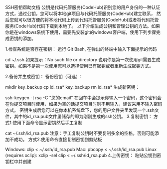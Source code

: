 SSH密钥帮助文档
公钥是代码托管服务(CodeHub)识别您的用户身份的一种认证方式，通过公钥，您可以将本地git项目与代码托管服务(CodeHub)建立联系， 然后您就可以很方便的将本地代码上传到代码托管服务(CodeHub)或者将代码托管服务(CodeHub)代码下载到本地了。 以下介绍生成公钥和管理公钥的方法。如果你是在windows系统下使用，需要先安装git的windows客户端，使用下列步骤完成密钥的添加。

1.检查系统是否存在密钥：
运行 Git Bash, 在弹出的终端中输入下面提示的代码

cd ~/.ssh
如果提示：No such file or directory 说明你是第一次使用git需要生成密钥。如果不是第一次使用您可以选择使用已有密钥或者重新生成密钥方式。

2.备份并生成密钥：
备份密钥（可选）：

mkdir key_backup
cp id_rsa* key_backup
rm id_rsa*
生成新密钥：

ssh-keygen -t rsa -C "您的email"
在回车中会提示你输入一个密码，这个密码会在你提交项目时使用，如果为空的话提交项目时则不用输入，建议采用不输入密码方式。
密钥生成后您可以在你本机系统盘下，您的用户文件夹里发现一个.ssh文件，其中的id_rsa.pub文件里储存的即为刚刚生成的ssh公钥。
3.复制密钥：
方式1.使用下面命令显示密钥然后手工复制

cat ~/.ssh/id_rsa.pub
注意：手工复制公钥时不要复制多余的空格，否则可能添加不成功。
方式2.使用命令直接复制密钥到剪贴板

Windows:
clip < ~/.ssh/id_rsa.pub
Mac:
pbcopy < ~/.ssh/id_rsa.pub
Linux (requires xclip):
xclip -sel clip < ~/.ssh/id_rsa.pub
4.上传密钥：
粘贴公钥到密钥栏中并创建